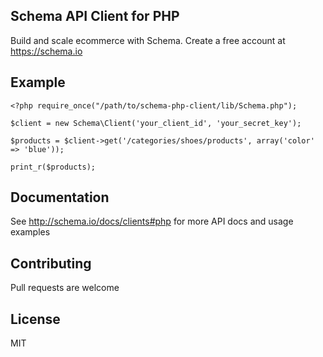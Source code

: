 ## Schema API Client for PHP

Build and scale ecommerce with Schema. Create a free account at https://schema.io

## Example

	<?php require_once("/path/to/schema-php-client/lib/Schema.php");

	$client = new Schema\Client('your_client_id', 'your_secret_key');

	$products = $client->get('/categories/shoes/products', array('color' => 'blue'));

	print_r($products);

## Documentation

See <http://schema.io/docs/clients#php> for more API docs and usage examples

## Contributing

Pull requests are welcome

## License

MIT
